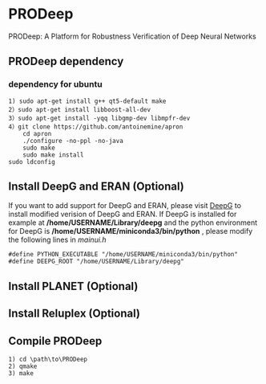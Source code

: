 # PRODeep
PRODeep: A Platform for Robustness Verification of Deep Neural Networks
## PRODeep dependency
### dependency for ubuntu
	1) sudo apt-get install g++ qt5-default make
	2）sudo apt-get install libboost-all-dev
	3）sudo apt-get install -yqq libgmp-dev libmpfr-dev
	4）git clone https://github.com/antoinemine/apron 
	   	cd apron
	   	./configure -no-ppl -no-java
       	sudo make 
       	sudo make install
	sudo ldconfig

## Install DeepG and ERAN (Optional)
If you want to add support for DeepG and ERAN, please visit [DeepG](https://github.com/ISCAS-PMC/deepg) to install modified verision of DeepG and ERAN.
If DeepG is installed for example at **/home/USERNAME/Library/deepg** and the python environment for DeepG is **/home/USERNAME/miniconda3/bin/python** , please modify the following lines in _mainui.h_
```
#define PYTHON_EXECUTABLE "/home/USERNAME/miniconda3/bin/python"
#define DEEPG_ROOT "/home/USERNAME/Library/deepg"
```

## Install PLANET (Optional)

## Install Reluplex (Optional)

## Compile PRODeep
	1) cd \path\to\PRODeep
	2) qmake
	3) make
